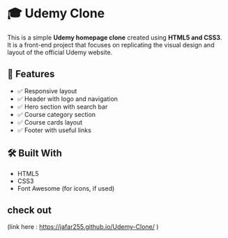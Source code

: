 # 🎓 Udemy Clone

This is a simple **Udemy homepage clone** created using **HTML5 and CSS3**. It is a front-end project that focuses on replicating the visual design and layout of the official Udemy website.

## 🚀 Features

- ✅ Responsive layout
- ✅ Header with logo and navigation
- ✅ Hero section with search bar
- ✅ Course category section
- ✅ Course cards layout
- ✅ Footer with useful links

## 🛠️ Built With

- HTML5  
- CSS3  
- Font Awesome (for icons, if used)

## check out
(link here : https://jafar255.github.io/Udemy-Clone/  )


